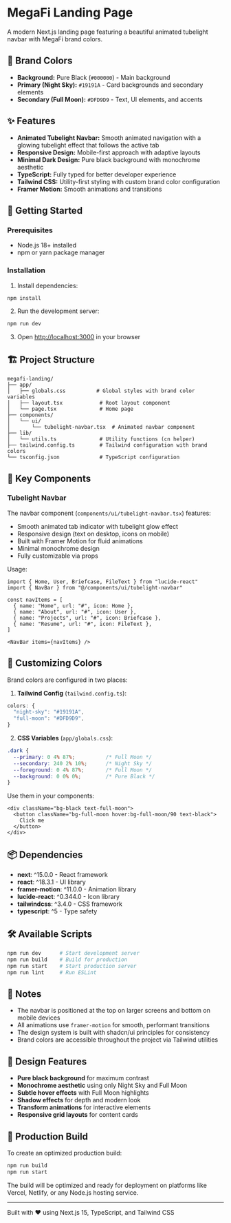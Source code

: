 # MegaFi Landing Page

A modern Next.js landing page featuring a beautiful animated tubelight navbar with MegaFi brand colors.

## 🎨 Brand Colors

- **Background:** Pure Black (`#000000`) - Main background
- **Primary (Night Sky):** `#19191A` - Card backgrounds and secondary elements
- **Secondary (Full Moon):** `#DFD9D9` - Text, UI elements, and accents

## ✨ Features

- **Animated Tubelight Navbar:** Smooth animated navigation with a glowing tubelight effect that follows the active tab
- **Responsive Design:** Mobile-first approach with adaptive layouts
- **Minimal Dark Design:** Pure black background with monochrome aesthetic
- **TypeScript:** Fully typed for better developer experience
- **Tailwind CSS:** Utility-first styling with custom brand color configuration
- **Framer Motion:** Smooth animations and transitions

## 🚀 Getting Started

### Prerequisites

- Node.js 18+ installed
- npm or yarn package manager

### Installation

1. Install dependencies:
```bash
npm install
```

2. Run the development server:
```bash
npm run dev
```

3. Open [http://localhost:3000](http://localhost:3000) in your browser

## 🏗️ Project Structure

```
megafi-landing/
├── app/
│   ├── globals.css          # Global styles with brand color variables
│   ├── layout.tsx            # Root layout component
│   └── page.tsx              # Home page
├── components/
│   └── ui/
│       └── tubelight-navbar.tsx  # Animated navbar component
├── lib/
│   └── utils.ts              # Utility functions (cn helper)
├── tailwind.config.ts        # Tailwind configuration with brand colors
└── tsconfig.json             # TypeScript configuration
```

## 🎯 Key Components

### Tubelight Navbar

The navbar component (`components/ui/tubelight-navbar.tsx`) features:
- Smooth animated tab indicator with tubelight glow effect
- Responsive design (text on desktop, icons on mobile)
- Built with Framer Motion for fluid animations
- Minimal monochrome design
- Fully customizable via props

Usage:
```tsx
import { Home, User, Briefcase, FileText } from "lucide-react"
import { NavBar } from "@/components/ui/tubelight-navbar"

const navItems = [
  { name: "Home", url: "#", icon: Home },
  { name: "About", url: "#", icon: User },
  { name: "Projects", url: "#", icon: Briefcase },
  { name: "Resume", url: "#", icon: FileText },
]

<NavBar items={navItems} />
```

## 🎨 Customizing Colors

Brand colors are configured in two places:

1. **Tailwind Config** (`tailwind.config.ts`):
```typescript
colors: {
  "night-sky": "#19191A",
  "full-moon": "#DFD9D9",
}
```

2. **CSS Variables** (`app/globals.css`):
```css
.dark {
  --primary: 0 4% 87%;          /* Full Moon */
  --secondary: 240 2% 10%;      /* Night Sky */
  --foreground: 0 4% 87%;       /* Full Moon */
  --background: 0 0% 0%;        /* Pure Black */
}
```

Use them in your components:
```tsx
<div className="bg-black text-full-moon">
  <button className="bg-full-moon hover:bg-full-moon/90 text-black">
    Click me
  </button>
</div>
```

## 📦 Dependencies

- **next**: ^15.0.0 - React framework
- **react**: ^18.3.1 - UI library
- **framer-motion**: ^11.0.0 - Animation library
- **lucide-react**: ^0.344.0 - Icon library
- **tailwindcss**: ^3.4.0 - CSS framework
- **typescript**: ^5 - Type safety

## 🛠️ Available Scripts

```bash
npm run dev      # Start development server
npm run build    # Build for production
npm run start    # Start production server
npm run lint     # Run ESLint
```

## 📝 Notes

- The navbar is positioned at the top on larger screens and bottom on mobile devices
- All animations use `framer-motion` for smooth, performant transitions
- The design system is built with shadcn/ui principles for consistency
- Brand colors are accessible throughout the project via Tailwind utilities

## 🎨 Design Features

- **Pure black background** for maximum contrast
- **Monochrome aesthetic** using only Night Sky and Full Moon
- **Subtle hover effects** with Full Moon highlights
- **Shadow effects** for depth and modern look
- **Transform animations** for interactive elements
- **Responsive grid layouts** for content cards

## 🚀 Production Build

To create an optimized production build:

```bash
npm run build
npm run start
```

The build will be optimized and ready for deployment on platforms like Vercel, Netlify, or any Node.js hosting service.

---

Built with ❤️ using Next.js 15, TypeScript, and Tailwind CSS

